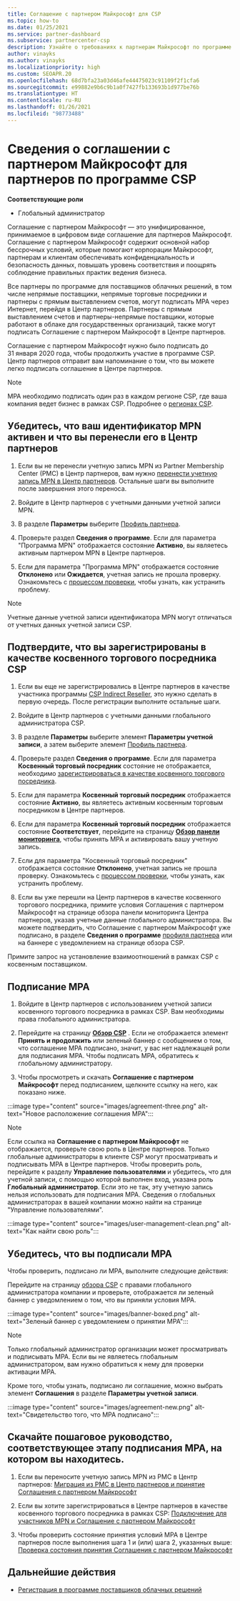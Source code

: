 ```yaml
---
title: Соглашение с партнером Майкрософт для CSP
ms.topic: how-to
ms.date: 01/25/2021
ms.service: partner-dashboard
ms.subservice: partnercenter-csp
description: Узнайте о требованиях к партнерам Майкрософт по программе CSP, чтобы подписать и проверить унифицированное, принимаемое в цифровом виде соглашение с партнером Майкрософт (MPA).
author: vinayks
ms.author: vinayks
ms.localizationpriority: high
ms.custom: SEOAPR.20
ms.openlocfilehash: 68d7bfa23a03d46afe44475023c91109f2f1cfa6
ms.sourcegitcommit: e99882e9b6c9b1a0f7427fb133693b1d977be76b
ms.translationtype: HT
ms.contentlocale: ru-RU
ms.lasthandoff: 01/26/2021
ms.locfileid: "98773488"
---
```

# <a name="learn-about-the-microsoft-partner-agreement-mpa-for-csp-program-partners"></a>Сведения о соглашении с партнером Майкрософт для партнеров по программе CSP

**Соответствующие роли**

- Глобальный администратор

Соглашение с партнером Майкрософт — это унифицированное, принимаемое в цифровом виде соглашение для партнеров Майкрософт. Соглашение с партнером Майкрософт содержит основной набор бессрочных условий, которые помогают корпорации Майкрософт, партнерам и клиентам обеспечивать конфиденциальность и безопасность данных, повышать уровень соответствия и поощрять соблюдение правильных практик ведения бизнеса.

Все партнеры по программе для поставщиков облачных решений, в том числе непрямые поставщики, непрямые торговые посредники и партнеры с прямым выставлением счетов, могут подписать MPA через Интернет, перейдя в Центр партнеров. Партнеры с прямым выставлением счетов и партнеры-непрямые поставщики, которые работают в облаке для государственных организаций, также могут подписать Соглашение с партнером Майкрософт в Центре партнеров.

Соглашение с партнером Майкрософт нужно было подписать до 31 января 2020 года, чтобы продолжить участие в программе CSP. Центр партнеров отправит вам напоминание о том, что вы можете легко подписать соглашение в Центре партнеров.

>[!NOTE]
>MPA необходимо подписать один раз в каждом регионе CSP, где ваша компания ведет бизнес в рамках CSP. Подробнее о [регионах CSP](regional-authorization-overview.md). 

## <a name="verify-your-mpn-id-is-active-and-migrated-to-partner-center"></a>Убедитесь, что ваш идентификатор MPN активен и что вы перенесли его в Центр партнеров

1. Если вы не перенесли учетную запись MPN из Partner Membership Center (PMC) в Центр партнеров, вам нужно [перенести учетную запись MPN в Центр партнеров](move-pmc-pc-map.md). Остальные шаги вы выполните после завершения этого переноса. 

1. Войдите в Центр партнеров с учетными данными учетной записи MPN.
 
1. В разделе **Параметры** выберите [Профиль партнера](https://partner.microsoft.com/pcv/accountsettings/connectedpartnerprofile).

1. Проверьте раздел **Сведения о программе**. Если для параметра "Программа MPN" отображается состояние **Активно**, вы являетесь активным партнером MPN в Центре партнеров.
 
1. Если для параметра "Программа MPN" отображается состояние **Отклонено** или **Ожидается**, учетная запись не прошла проверку. Ознакомьтесь с [процессом проверки](verification-responses.md), чтобы узнать, как устранить проблему.



>[!NOTE]
>Учетные данные учетной записи идентификатора MPN могут отличаться от учетных данных учетной записи CSP.

## <a name="confirm-you-are-enrolled-as-a-csp-indirect-reseller"></a>Подтвердите, что вы зарегистрированы в качестве косвенного торгового посредника CSP

1. Если вы еще не зарегистрировались в Центре партнеров в качестве участника программы [CSP Indirect Reseller](indirect-reseller-tasks-in-partner-center.md), это нужно сделать в первую очередь. После регистрации выполните остальные шаги.

1. Войдите в Центр партнеров с учетными данными глобального администратора CSP.

1. В разделе **Параметры** выберите элемент **Параметры учетной записи**, а затем выберите элемент [Профиль партнера](https://partner.microsoft.com/pcv/accountsettings/partnerprofile).

1. Проверьте раздел **Сведения о программе**. Если для параметра **Косвенный торговый посредник** состояние не отображается, необходимо [зарегистрироваться в качестве косвенного торгового посредника](indirect-reseller-tasks-in-partner-center.md).

1. Если для параметра **Косвенный торговый посредник** отображается состояние **Активно**, вы являетесь активным косвенным торговым посредником в Центре партнеров.
 
4. Если для параметра **Косвенный торговый посредник** отображается состояние **Соответствует**, перейдите на страницу [**Обзор панели мониторинга**](https://partner.microsoft.com/pcv/dashboard/overview), чтобы принять MPA и активировать вашу учетную запись.
 
1. Если для параметра "Косвенный торговый посредник" отображается состояние **Отклонено**, учетная запись не прошла проверку. Ознакомьтесь с [процессом проверки](verification-responses.md), чтобы узнать, как устранить проблему.

1. Если вы уже перешли на Центр партнеров в качестве косвенного торгового посредника, примите условия Соглашения с партнером Майкрософт на странице обзора панели мониторинга Центра партнеров, указав учетные данные глобального администратора. Вы можете подтвердить, что Соглашение с партнером Майкрософт уже подписано, в разделе **Сведения о программе** [профиля партнера](https://partner.microsoft.com/pcv/accountsettings/partnerprofile) или на баннере с уведомлением на странице обзора CSP.

Примите запрос на установление взаимоотношений в рамках CSP с косвенным поставщиком.

## <a name="sign-the-mpa"></a>Подписание MPA

1. Войдите в Центр партнеров с использованием учетной записи косвенного торгового посредника в рамках CSP. Вам необходимы права глобального администратора.
1. Перейдите на страницу **[Обзор CSP](https://partner.microsoft.com/pcv/dashboard/overview)** .  Если не отображается элемент **Принять и продолжить** или зеленый баннер с сообщением о том, что соглашение MPA подписано, значит, у вас нет надлежащей роли для подписания MPA. Чтобы подписать MPA, обратитесь к глобальному администратору.

1. Чтобы просмотреть и скачать **Соглашение с партнером Майкрософт** перед подписанием, щелкните ссылку на него, как показано ниже.

:::image type="content" source="images/agreement-three.png" alt-text="Новое расположение соглашения MPA":::

>[!NOTE]
>Если ссылка на **Соглашение с партнером Майкрософт** не отображается, проверьте свою роль в Центре партнеров. Только глобальные администраторы в клиенте CSP могут просматривать и подписывать MPA в Центре партнеров. Чтобы проверить роль, перейдите к разделу **Управление пользователями** и убедитесь, что для учетной записи, с помощью которой выполнен вход, указана роль **Глобальный администратор**. Если это не так, эту учетную запись нельзя использовать для подписания MPA. Сведения о глобальных администраторах в вашей компании можно найти на странице "Управление пользователями".

:::image type="content" source="images/user-management-clean.png" alt-text="Как найти свою роль":::

## <a name="verify-that-you-have-signed-the-mpa"></a>Убедитесь, что вы подписали MPA

Чтобы проверить, подписано ли MPA, выполните следующие действия:

 Перейдите на страницу [обзора CSP](https://partner.microsoft.com/pcv/dashboard/overview) с правами глобального администратора компании и проверьте, отображается ли зеленый баннер с уведомлением о том, что вы приняли условия MPA.

 
:::image type="content" source="images/banner-boxed.png" alt-text="Зеленый баннер с уведомлением о принятии MPA":::

>[!NOTE]
>Только глобальный администратор организации может просматривать и подписывать MPA. Если вы не являетесь глобальным администратором, вам нужно обратиться к нему для проверки активации MPA.

Кроме того, чтобы узнать, подписано ли соглашение, можно выбрать элемент **Соглашения** в разделе **Параметры учетной записи**.

:::image type="content" source="images/agreement-new.png" alt-text="Свидетельство того, что MPA подписано":::


## <a name="download-the-step-by-step-guide-thats-right-for-where-you-are-in-the-mpa-signing-process"></a>Скачайте пошаговое руководство, соответствующее этапу подписания MPA, на котором вы находитесь.

1. Если вы переносите учетную запись MPN из PMC в Центр партнеров: [Миграция из PMC в Центр партнеров и принятие Соглашения с партнером Майкрософт](https://assetsprod.microsoft.com/mpn/migrate-pmc-pc-mpa-guide.pptx)

2. Если вы хотите зарегистрироваться в Центре партнеров в качестве косвенного торгового посредника в рамках CSP: [Подключение для участников MPN и Соглашение с партнером Майкрософт](https://assetsprod.microsoft.com/mpn/onboard-pc-csp-mpn-mpa-guide.pptx)

3. Чтобы проверить состояние принятия условий MPA в Центре партнеров после выполнения шага 1 и (или) шага 2, указанных выше: [Проверка состояния принятия Соглашения с партнером Майкрософт](https://assetsprod.microsoft.com/mpn/verify-mpa-acceptance-status.pptx)
 
## <a name="next-steps"></a>Дальнейшие действия

- [Регистрация в программе поставщиков облачных решений](indirect-reseller-tasks-in-partner-center.md)
